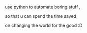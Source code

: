 use python to automate boring stuff , 

so that u can spend the time saved 

on changing the world for the good :D
